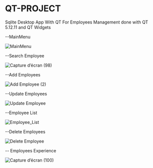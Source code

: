 # QT-PROJECT
Sqlite Desktop App With QT For Employees Management done with QT 5.12.11 and QT Widgets



--MainMenu

![MainMenu](https://user-images.githubusercontent.com/117815821/209855824-7234b5be-72ce-4325-9d12-eb3340d16de3.png)






--Search Employee




![Capture d’écran (98)](https://user-images.githubusercontent.com/117815821/209855848-97651746-16cb-47f9-bb48-f95e6e4624cd.png)




--Add Employees





![Add Employee (2)](https://user-images.githubusercontent.com/117815821/209855759-4b42cad6-372a-44f0-8051-195381f33faa.png)


--Update Employees



![Update Employee](https://user-images.githubusercontent.com/117815821/209855784-e3f68c41-3c2f-475a-aaa7-0342f4f4a073.png)




--Employee List




![Employee_List](https://user-images.githubusercontent.com/117815821/209855918-d6b33b9b-056b-4f10-81aa-0cdbf3820e35.png)




--Delete Employees



![Delete Employee](https://user-images.githubusercontent.com/117815821/209856518-b3fae445-b7aa-4f25-8ea6-8467964a2ae2.png)



-- Employees Experience


![Capture d’écran (100)](https://user-images.githubusercontent.com/117815821/209856455-357729a7-012d-4521-bd67-3cd011d559af.png)

